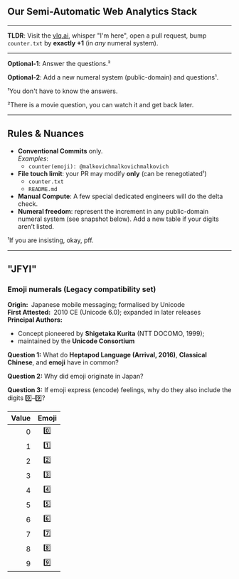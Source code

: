 ## Our Semi-Automatic Web Analytics Stack

---

**TLDR**: Visit the [vlq.ai](https://vlq.ai), whisper "I'm here", open a pull request, bump `counter.txt` by **exactly +1** (in *any* numeral system).

---

**Optional-1**: Answer the questions.²

**Optional-2**: Add a new numeral system (public-domain) and questions¹.

¹You don't have to know the answers.

²There is a movie question, you can watch it and get back later.

---

## Rules & Nuances

- **Conventional Commits** only.  
   *Examples*:  
   * `counter(emoji): @malkovichmalkovichmalkovich`
- **File touch limit**: your PR may modify **only** (can be renegotiated¹)
   * `counter.txt`
   * `README.md`
- **Manual Compute**: A few special dedicated engineers will do the delta check. 
- **Numeral freedom**: represent the increment in any public-domain numeral system (see snapshot below). Add a new table if your digits aren’t listed.

¹If you are insisting, okay, pff.

---

## "JFYI" 

### Emoji numerals (Legacy compatibility set)

**Origin:** Japanese mobile messaging; formalised by Unicode  
**First Attested:** 2010 CE (Unicode 6.0); expanded in later releases  
**Principal Authors:** 
 * Concept pioneered by **Shigetaka Kurita** (NTT DOCOMO, 1999);
 * maintained by the **Unicode Consortium**  

**Question 1:** What do **Heptapod Language (Arrival, 2016)**, **Classical Chinese**, and **emoji** have in common? 

**Question 2:** Why did emoji originate in Japan?

**Question 3:** If emoji express (encode) feelings, why do they also include the digits 0️⃣–9️⃣?


| Value | Emoji |
|------:|:-----:|
| 0 | 0️⃣ |
| 1 | 1️⃣ |
| 2 | 2️⃣ |
| 3 | 3️⃣ |
| 4 | 4️⃣ |
| 5 | 5️⃣ |
| 6 | 6️⃣ |
| 7 | 7️⃣ |
| 8 | 8️⃣ |
| 9 | 9️⃣ |


